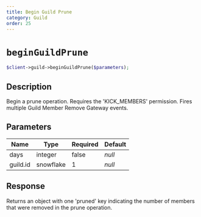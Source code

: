 ```yaml
---
title: Begin Guild Prune
category: Guild
order: 25
---
```


# `beginGuildPrune`

```php
$client->guild->beginGuildPrune($parameters);
```

## Description

Begin a prune operation. Requires the &#039;KICK_MEMBERS&#039; permission.  Fires multiple Guild Member Remove Gateway events.

## Parameters


Name | Type | Required | Default
--- | --- | --- | ---
days | integer | false | *null*
guild.id | snowflake | 1 | *null*

## Response

Returns an object with one &#039;pruned&#039; key indicating the number of members that were removed in the prune operation.

